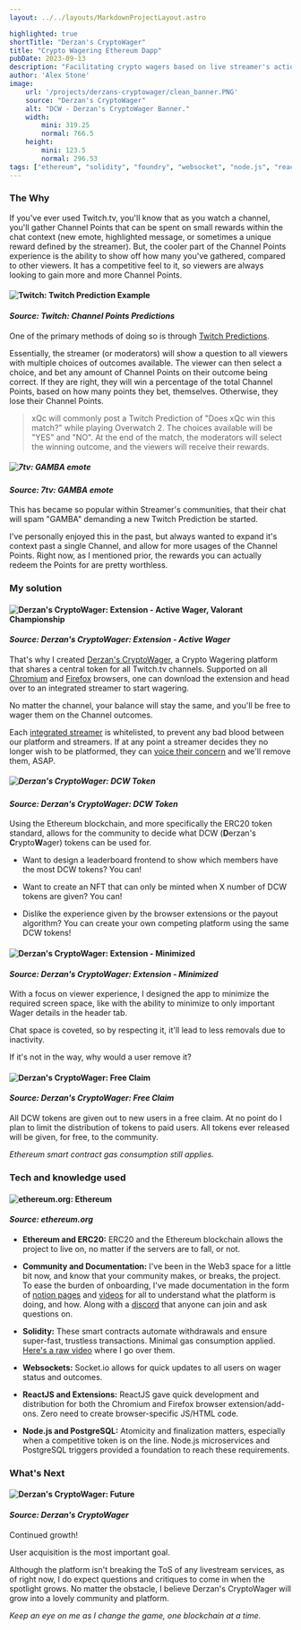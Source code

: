 ```yaml
---
layout: ../../layouts/MarkdownProjectLayout.astro

highlighted: true
shortTitle: "Derzan's CryptoWager"
title: "Crypto Wagering Ethereum Dapp"
pubDate: 2023-09-13
description: "Facilitating crypto wagers based on live streamer's actions."
author: 'Alex Stone'
image:
    url: '/projects/derzans-cryptowager/clean_banner.PNG'
    source: "Derzan's CryptoWager"
    alt: "DCW - Derzan's CryptoWager Banner."
    width:
        mini: 319.25
        normal: 766.5
    height:
        mini: 123.5
        normal: 296.53
tags: ["ethereum", "solidity", "foundry", "websocket", "node.js", "reactjs", "extension", "postgresql"]
---
```


### The Why

If you've ever used Twitch.tv, you'll know that as you watch a channel, you'll gather Channel Points that can be spent on small rewards within the chat context (new emote, highlighted message, or sometimes a unique reward defined by the streamer). But, the cooler part of the Channel Points experience is the ability to show off how many you've gathered, compared to other viewers. It has a competitive feel to it, so viewers are always looking to gain more and more Channel Points.

#### ![Twitch: Twitch Prediction Example](/projects/derzans-cryptowager/twitch_predictions.png)

#### *Source: Twitch: Channel Points Predictions*

One of the primary methods of doing so is through [Twitch Predictions](https://help.twitch.tv/s/article/channel-points-predictions?language=en_US).

Essentially, the streamer (or moderators) will show a question to all viewers with multiple choices of outcomes available. The viewer can then select a choice, and bet any amount of Channel Points on their outcome being correct. If they are right, they will win a percentage of the total Channel Points, based on how many points they bet, themselves. Otherwise, they lose their Channel Points.

> xQc will commonly post a Twitch Prediction of "Does xQc win this match?" while playing Overwatch 2. The choices available will be "YES" and "NO". At the end of the match, the moderators will select the winning outcome, and the viewers will receive their rewards.

##### ![7tv: GAMBA emote](/projects/derzans-cryptowager/gamba.webp)

#### *Source: 7tv: GAMBA emote*

This has became so popular within Streamer's communities, that their chat will spam "GAMBA" demanding a new Twitch Prediction be started.

I've personally enjoyed this in the past, but always wanted to expand it's context past a single Channel, and allow for more usages of the Channel Points. Right now, as I mentioned prior, the rewards you can actually redeem the Points for are pretty worthless.









### My solution

#### ![Derzan's CryptoWager: Extension - Active Wager, Valorant Championship](/projects/derzans-cryptowager/active_zoom.PNG)

#### *Source: Derzan's CryptoWager: Extension - Active Wager*


That's why I created [Derzan's CryptoWager](https://cryptowager.xyz/), a Crypto Wagering platform that shares a central token for all Twitch.tv channels. Supported on all [Chromium](https://chrome.google.com/webstore/detail/derzans-cryptowager/mpkdockaemlcpbgooakhcnmefflaeiph) and [Firefox](https://addons.mozilla.org/en-US/firefox/addon/derzan-s-cryptowager/) browsers, one can download the extension and head over to an integrated streamer to start wagering.

No matter the channel, your balance will stay the same, and you'll be free to wager them on the Channel outcomes.

Each [integrated streamer](https://derzans-cryptowager.notion.site/Integrated-Channels-Streamers-f95efe56747744b981366c7a44b6649a) is whitelisted, to prevent any bad blood between our platform and streamers. If at any point a streamer decides they no longer wish to be platformed, they can [voice their concern](https://derzans-cryptowager.notion.site/Creator-Signup-58314130fd454b00be8b0f9cd8565841) and we'll remove them, ASAP.

##### ![Derzan's CryptoWager: DCW Token](/projects/derzans-cryptowager/DCW_token_logo.svg)

#### *Source: Derzan's CryptoWager: DCW Token*


Using the Ethereum blockchain, and more specifically the ERC20 token standard, allows for the community to decide what DCW (**D**erzan's **C**rypto**W**ager) tokens can be used for.

- Want to design a leaderboard frontend to show which members have the most DCW tokens? You can!

- Want to create an NFT that can only be minted when X number of DCW tokens are given? You can!

- Dislike the experience given by the browser extensions or the payout algorithm? You can create your own competing platform using the same DCW tokens!

#### ![Derzan's CryptoWager: Extension - Minimized](/projects/derzans-cryptowager/minimized_Active_small.PNG)

#### *Source: Derzan's CryptoWager: Extension - Minimized*

With a focus on viewer experience, I designed the app to minimize the required screen space, like with the ability to minimize to only important Wager details in the header tab.

Chat space is coveted, so by respecting it, it'll lead to less removals due to inactivity.

If it's not in the way, why would a user remove it?


#### ![Derzan's CryptoWager: Free Claim](/projects/derzans-cryptowager/claim_zoom.PNG)

#### *Source: Derzan's CryptoWager: Free Claim*

All DCW tokens are given out to new users in a free claim. At no point do I plan to limit the distribution of tokens to paid users. All tokens ever released will be given, for free, to the community.

*Ethereum smart contract gas consumption still applies.*






### Tech and knowledge used

#### ![ethereum.org: Ethereum](/projects/derzans-cryptowager/ethereum-logo-portrait-purple.svg)

#### *Source: ethereum.org*


- **Ethereum and ERC20:** ERC20 and the Ethereum blockchain allows the project to live on, no matter if the servers are to fall, or not.

- **Community and Documentation:** I've been in the Web3 space for a little bit now, and know that your community makes, or breaks, the project. To ease the burden of onboarding, I've made documentation in the form of [notion pages](https://derzans-cryptowager.notion.site/derzans-cryptowager/Derzan-s-CryptoWager-0108eddfc833426686515bbff598b91b) and [videos](https://www.youtube.com/@DerzansCryptoWager) for all to understand what the platform is doing, and how. Along with a [discord](https://discord.gg/JrnSZJSxtF) that anyone can join and ask questions on.

- **Solidity:** These smart contracts automate withdrawals and ensure super-fast, trustless transactions. Minimal gas consumption applied. [Here's a raw video](https://www.youtube.com/watch?v=Xt01aUJS8GY) where I go over them.

- **Websockets:** Socket.io allows for quick updates to all users on wager status and outcomes.

- **ReactJS and Extensions:** ReactJS gave quick development and distribution for both the Chromium and Firefox browser extension/add-ons. Zero need to create browser-specific JS/HTML code.

- **Node.js and PostgreSQL:** Atomicity and finalization matters, especially when a competitive token is on the line. Node.js microservices and PostgreSQL triggers provided a foundation to reach these requirements.











### What's Next

#### ![Derzan's CryptoWager: Future](/projects/derzans-cryptowager/DCW_logo.svg)

#### *Source: Derzan's CryptoWager*


Continued growth! 

User acquisition is the most important goal.

Although the platform isn't breaking the ToS of any livestream services, as of right now, I do expect questions and critiques to come in when the spotlight grows. No matter the obstacle, I believe Derzan's CryptoWager will grow into a lovely community and platform.

*Keep an eye on me as I change the game, one blockchain at a time.*
